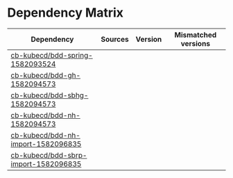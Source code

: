 # Dependency Matrix

Dependency | Sources | Version | Mismatched versions
---------- | ------- | ------- | -------------------
[cb-kubecd/bdd-spring-1582093524](https://github.com/cb-kubecd/bdd-spring-1582093524.git) |  | []() | 
[cb-kubecd/bdd-gh-1582094573](https://github.com/cb-kubecd/bdd-gh-1582094573.git) |  | []() | 
[cb-kubecd/bdd-sbhg-1582094573](https://github.com/cb-kubecd/bdd-sbhg-1582094573.git) |  | []() | 
[cb-kubecd/bdd-nh-1582094573](https://github.com/cb-kubecd/bdd-nh-1582094573.git) |  | []() | 
[cb-kubecd/bdd-nh-import-1582096835](https://github.com/cb-kubecd/bdd-nh-import-1582096835.git) |  | []() | 
[cb-kubecd/bdd-sbrp-import-1582096835](https://github.com/cb-kubecd/bdd-sbrp-import-1582096835.git) |  | []() | 

